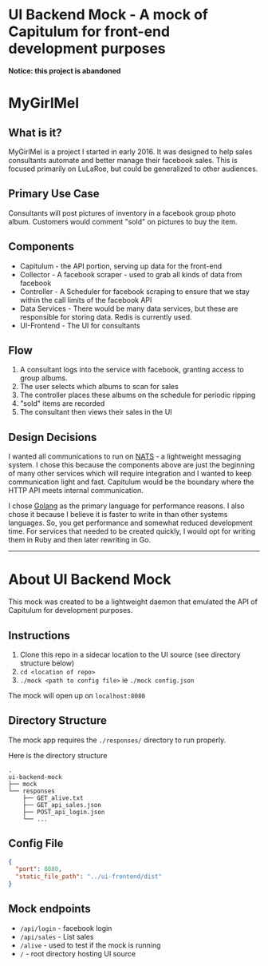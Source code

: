 UI Backend Mock - A mock of Capitulum for front-end development purposes
===
**Notice: this project is abandoned**

# MyGirlMel

## What is it?
MyGirlMel is a project I started in early 2016. It was designed to help sales consultants automate and better manage
their facebook sales. This is focused primarily on LuLaRoe, but could be generalized to other audiences.

## Primary Use Case
Consultants will post pictures of inventory in a facebook group photo album. Customers would comment "sold" on pictures
to buy the item.

## Components
* Capitulum - the API portion, serving up data for the front-end
* Collector - A facebook scraper - used to grab all kinds of data from facebook
* Controller - A Scheduler for facebook scraping to ensure that we stay within the call limits of the facebook API
* Data Services - There would be many data services, but these are responsible for storing data. Redis is currently
used.
* UI-Frontend - The UI for consultants

## Flow
1. A consultant logs into the service with facebook, granting access to group albums.
1. The user selects which albums to scan for sales
1. The controller places these albums on the schedule for periodic ripping
1. "sold" items are recorded
1. The consultant then views their sales in the UI

## Design Decisions
I wanted all communications to run on [NATS](https://nats.io/) - a lightweight messaging system. I chose this because
the components above are just the beginning of many other services which will require integration and I wanted to keep
communication light and fast. Capitulum would be the boundary where the HTTP API meets internal communication.

I chose [Golang](https://golang.org/) as the primary language for performance reasons. I also chose it because I believe
it is faster to write in than other systems languages. So, you get performance and somewhat reduced development time.
For services that needed to be created quickly, I would opt for writing them in Ruby and then later rewriting in Go.

---

# About UI Backend Mock
This mock was created to be a lightweight daemon that emulated the API of Capitulum for development purposes.

## Instructions
1. Clone this repo in a sidecar location to the UI source (see directory structure below)
1. `cd <location of repo>`
1. `./mock <path to config file>` ie `./mock config.json`

The mock will open up on `localhost:8080`

## Directory Structure
The mock app requires the `./responses/` directory to run properly.

Here is the directory structure
```
.
ui-backend-mock
├── mock
└── responses
    ├── GET_alive.txt
    ├── GET_api_sales.json
    ├── POST_api_login.json
    └── ...
```
## Config File
```json
{
  "port": 8080,
  "static_file_path": "../ui-frontend/dist"
}
```

## Mock endpoints
* `/api/login` - facebook login
* `/api/sales` - List sales
* `/alive` - used to test if the mock is running
* `/` - root directory hosting UI source
